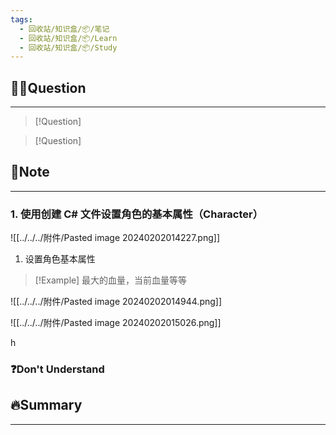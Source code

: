 ```yaml
---
tags:
  - 回收站/知识盒/📦/笔记
  - 回收站/知识盒/📦/Learn
  - 回收站/知识盒/📦/Study
---
```


## 🙋‍♀️Question

---

> [!Question]

> [!Question]

## 📝Note

---

### 1. 使用创建 C# 文件设置角色的基本属性（Character）

![[../../../附件/Pasted image 20240202014227.png]]

1. 设置角色基本属性

> [!Example]
> 最大的血量，当前血量等等

![[../../../附件/Pasted image 20240202014944.png]]

![[../../../附件/Pasted image 20240202015026.png]]

h

### ❓Don't Understand

## 🔥Summary

---
